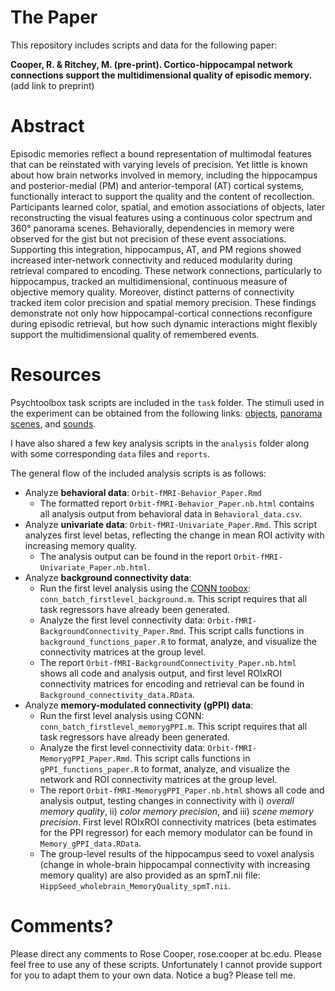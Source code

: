 # The Paper

This repository includes scripts and data for the following paper:

**Cooper, R. & Ritchey, M. (pre-print). Cortico-hippocampal network connections support the multidimensional quality of episodic memory.** (add link to preprint)

# Abstract

Episodic memories reflect a bound representation of multimodal features that can be reinstated with varying levels of precision. Yet little is known about how brain networks involved in memory, including the hippocampus and posterior-medial (PM) and anterior-temporal (AT) cortical systems, functionally interact to support the quality and the content of recollection. Participants learned color, spatial, and emotion associations of objects, later reconstructing the visual features using a continuous color spectrum and 360° panorama scenes. Behaviorally, dependencies in memory were observed for the gist but not precision of these event associations. Supporting this integration, hippocampus, AT, and PM regions showed increased inter-network connectivity and reduced modularity during retrieval compared to encoding. These network connections, particularly to hippocampus, tracked an multidimensional, continuous measure of objective memory quality. Moreover, distinct patterns of connectivity tracked item color precision and spatial memory precision. These findings demonstrate not only how hippocampal-cortical connections reconfigure during episodic retrieval, but how such dynamic interactions might flexibly support the multidimensional quality of remembered events.

# Resources

Psychtoolbox task scripts are included in the `task` folder. The stimuli used in the experiment can be obtained from the following links: [objects](https://bradylab.ucsd.edu/stimuli.html), [panorama scenes](http://people.csail.mit.edu/jxiao/SUN360/index.html), and [sounds](https://csea.phhp.ufl.edu/media/iadsmessage.html). 

I have also shared a few key analysis scripts in the `analysis` folder along with some corresponding `data` files and `reports`.

The general flow of the included analysis scripts is as follows:
- Analyze **behavioral data**: `Orbit-fMRI-Behavior_Paper.Rmd`
    - The formatted report `Orbit-fMRI-Behavior_Paper.nb.html` contains all analysis output from behavioral data in `Behavioral_data.csv`.
- Analyze **univariate data**: `Orbit-fMRI-Univariate_Paper.Rmd`. This script analyzes first level betas, reflecting the change in mean ROI activity with increasing memory quality.
    - The analysis output can be found in the report `Orbit-fMRI-Univariate_Paper.nb.html`.
- Analyze **background connectivity data**: 
    - Run the first level analysis using the [CONN toobox](https://sites.google.com/view/conn/): `conn_batch_firstlevel_background.m`. This script requires that all task regressors have already been generated.
    - Analyze the first level connectivity data: `Orbit-fMRI-BackgroundConnectivity_Paper.Rmd`. This script calls functions in `background_functions_paper.R` to format, analyze, and visualize the connectivity matrices at the group level. 
    - The report `Orbit-fMRI-BackgroundConnectivity_Paper.nb.html` shows all code and analysis output, and first level ROIxROI connectivity matrices for encoding and retrieval can be found in `Background_connectivity_data.RData`. 
- Analyze **memory-modulated connectivity (gPPI) data**: 
    - Run the first level analysis using CONN: `conn_batch_firstlevel_memorygPPI.m`. This script requires that all task regressors have already been generated.
    - Analyze the first level connectivity data: `Orbit-fMRI-MemorygPPI_Paper.Rmd`. This script calls functions in `gPPI_functions_paper.R` to format, analyze, and visualize the network and ROI connectivity matrices at the group level.
    - The report `Orbit-fMRI-MemorygPPI_Paper.nb.html` shows all code and analysis output, testing changes in connectivity with i) *overall memory quality*, ii) *color memory precision*, and iii) *scene memory precision*. First level ROIxROI connectivity matrices (beta estimates for the PPI regressor) for each memory modulator can be found in `Memory_gPPI_data.RData`. 
    - The group-level results of the hippocampus seed to voxel analysis (change in whole-brain hippocampal connectivity with increasing memory quality) are also provided as an spmT.nii file: `HippSeed_wholebrain_MemoryQuality_spmT.nii`.

# Comments?

Please direct any comments to Rose Cooper, rose.cooper at bc.edu. Please feel free to use any of these scripts. Unfortunately I cannot provide support for you to adapt them to your own data. Notice a bug? Please tell me.
